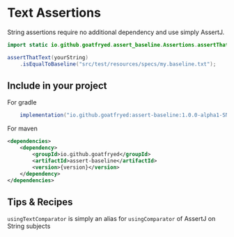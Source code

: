 # Text Assertions
String assertions require no additional dependency and use simply AssertJ.

```java
import static io.github.goatfryed.assert_baseline.Assertions.assertThatText;

assertThatText(yourString)
    .isEqualToBaseline("src/test/resources/specs/my.baseline.txt");
```

## Include in your project
For gradle
```groovy
    implementation("io.github.goatfryed:assert-baseline:1.0.0-alpha1-SNAPSHOT") {}
```

For maven
````xml
<dependencies>
    <dependency>
        <groupId>io.github.goatfryed</groupId>
        <artifactId>assert-baseline</artifactId>
        <version>{version}</version>
    </dependency>
</dependencies>
````

## Tips & Recipes
`usingTextComparator` is simply an alias for `usingComparator` of AssertJ on String subjects
